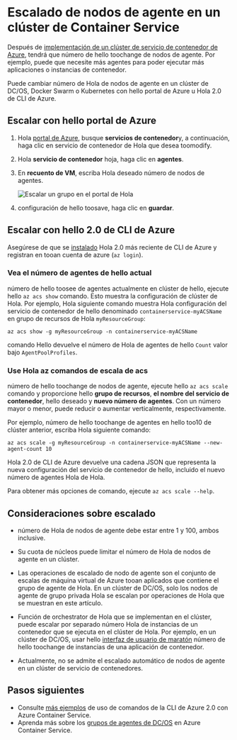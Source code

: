 # <a name="scale-agent-nodes-in-a-container-service-cluster"></a>Escalado de nodos de agente en un clúster de Container Service
Después de [implementación de un clúster de servicio de contenedor de Azure](../articles/container-service/dcos-swarm/container-service-deployment.md), tendrá que número de hello toochange de nodos de agente. Por ejemplo, puede que necesite más agentes para poder ejecutar más aplicaciones o instancias de contenedor. 

Puede cambiar número de Hola de nodos de agente en un clúster de DC/OS, Docker Swarm o Kubernetes con hello portal de Azure u Hola 2.0 de CLI de Azure. 

## <a name="scale-with-hello-azure-portal"></a>Escalar con hello portal de Azure

1. Hola [portal de Azure](https://portal.azure.com), busque **servicios de contenedor**y, a continuación, haga clic en servicio de contenedor de Hola que desea toomodify.
2. Hola **servicio de contenedor** hoja, haga clic en **agentes**.
3. En **recuento de VM**, escriba Hola deseado número de nodos de agentes.

    ![Escalar un grupo en el portal de Hola](./media/container-service-scale/container-service-scale-portal.png)

4. configuración de hello toosave, haga clic en **guardar**.

## <a name="scale-with-hello-azure-cli-20"></a>Escalar con hello 2.0 de CLI de Azure

Asegúrese de que se [instalado](/cli/azure/install-az-cli2) Hola 2.0 más reciente de CLI de Azure y registran en tooan cuenta de azure (`az login`).

### <a name="see-hello-current-agent-count"></a>Vea el número de agentes de hello actual
número de hello toosee de agentes actualmente en clúster de hello, ejecute hello `az acs show` comando. Esto muestra la configuración de clúster de Hola. Por ejemplo, Hola siguiente comando muestra Hola configuración del servicio de contenedor de hello denominado `containerservice-myACSName` en grupo de recursos de Hola `myResourceGroup`:

```azurecli
az acs show -g myResourceGroup -n containerservice-myACSName
```

comando Hello devuelve el número de Hola de agentes de hello `Count` valor bajo `AgentPoolProfiles`.

### <a name="use-hello-az-acs-scale-command"></a>Use Hola az comandos de escala de acs
número de hello toochange de nodos de agente, ejecute hello `az acs scale` comando y proporcione hello **grupo de recursos**, **el nombre del servicio de contenedor**, hello deseado y **nuevo número de agentes**. Con un número mayor o menor, puede reducir o aumentar verticalmente, respectivamente.

Por ejemplo, número de hello toochange de agentes en hello too10 de clúster anterior, escriba Hola siguiente comando:

```azurecli
az acs scale -g myResourceGroup -n containerservice-myACSName --new-agent-count 10
```

Hola 2.0 de CLI de Azure devuelve una cadena JSON que representa la nueva configuración del servicio de contenedor de hello, incluido el nuevo número de agentes Hola de Hola.

Para obtener más opciones de comando, ejecute `az acs scale --help`.

## <a name="scaling-considerations"></a>Consideraciones sobre escalado

* número de Hola de nodos de agente debe estar entre 1 y 100, ambos inclusive. 

* Su cuota de núcleos puede limitar el número de Hola de nodos de agente en un clúster.

* Las operaciones de escalado de nodo de agente son el conjunto de escalas de máquina virtual de Azure tooan aplicados que contiene el grupo de agente de Hola. En un clúster de DC/OS, solo los nodos de agente de grupo privada Hola se escalan por operaciones de Hola que se muestran en este artículo.

* Función de orchestrator de Hola que se implementan en el clúster, puede escalar por separado número Hola de instancias de un contenedor que se ejecuta en el clúster de Hola. Por ejemplo, en un clúster de DC/OS, usar hello [interfaz de usuario de maratón](../articles/container-service/dcos-swarm/container-service-mesos-marathon-ui.md) número de hello toochange de instancias de una aplicación de contenedor.

* Actualmente, no se admite el escalado automático de nodos de agente en un clúster de servicio de contenedores.

## <a name="next-steps"></a>Pasos siguientes
* Consulte [más ejemplos](../articles/container-service/dcos-swarm/container-service-create-acs-cluster-cli.md) de uso de comandos de la CLI de Azure 2.0 con Azure Container Service.
* Aprenda más sobre los [grupos de agentes de DC/OS](../articles/container-service/dcos-swarm/container-service-dcos-agents.md) en Azure Container Service.

